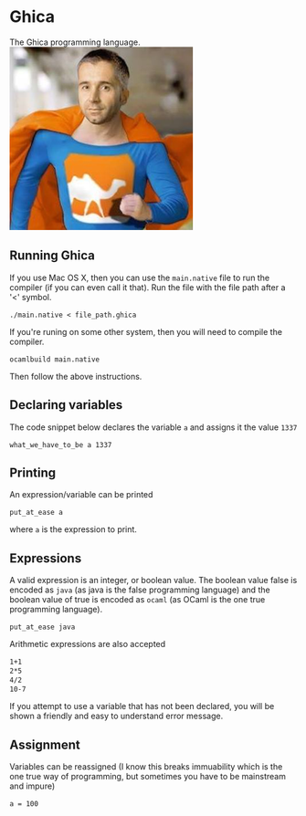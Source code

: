 # Ghica
The Ghica programming language.
![](img.jpg)

## Running Ghica
If you use Mac OS X, then you can use the `main.native` file to run the compiler (if you can even call it that). Run the file with the file path after a '<' symbol.
```
./main.native < file_path.ghica
```

If you're runing on some other system, then you will need to compile the compiler.
```
ocamlbuild main.native
```
Then follow the above instructions.

## Declaring variables
The code snippet below declares the variable `a` and assigns it the value `1337`
```
what_we_have_to_be a 1337
```

## Printing
An expression/variable can be printed
```
put_at_ease a
```
where `a` is the expression to print.

## Expressions
A valid expression is an integer, or boolean value. The boolean value false is encoded as `java` (as java is the false programming language) and the boolean value of true is encoded as `ocaml` (as OCaml is the one true programming language).
```
put_at_ease java
```

Arithmetic expressions are also accepted
```
1+1
2*5
4/2
10-7
```
If you attempt to use a variable that has not been declared, you will be shown a friendly and easy to understand error message.

## Assignment
Variables can be reassigned (I know this breaks immuability which is the one true way of programming, but sometimes you have to be mainstream and impure)
```
a = 100
```
